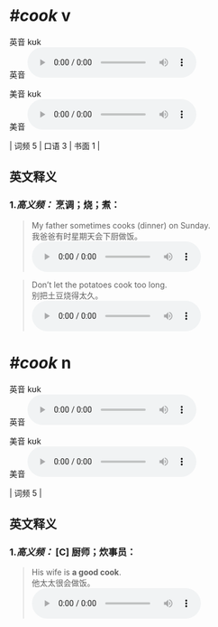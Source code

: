# ***\#cook*** v
英音 kʊk  
英音
<audio src="./media/cook-B.aac" controls="controls"></audio>

美音 kʊk  
美音
<audio src="./media/cook.aac" controls="controls"></audio>



| 词频 5 | 口语 3 | 书面 1 |  

英文释义
---
### 1.*高义频：* **烹调；烧；煮：**  

 > My father sometimes cooks (dinner) on Sunday.  
 > 我爸爸有时星期天会下厨做饭。    
<audio src="./media/1-cook.aac" controls="controls"></audio>

 > Don’t let the potatoes cook too long.  
 > 别把土豆烧得太久。    
<audio src="./media/2-cook.aac" controls="controls"></audio>


# ***\#cook*** n
英音 kʊk  
英音
<audio src="./media/cook-B.aac" controls="controls"></audio>

美音 kʊk  
美音
<audio src="./media/cook.aac" controls="controls"></audio>



| 词频 5 |  

英文释义
---
### 1.*高义频：* **[C] 厨师；炊事员：**  

 > His wife is **a good cook**.  
 > 他太太很会做饭。    
<audio src="./media/3-cook.aac" controls="controls"></audio>



